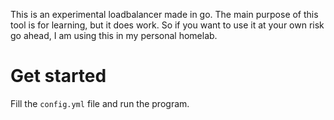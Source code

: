 This is an experimental loadbalancer made in go. The main purpose of this tool is for learning, but it does work. So if
you want to use it at your own risk go ahead, I am using this in my personal homelab.

# Get started

Fill the `config.yml` file and run the program.
